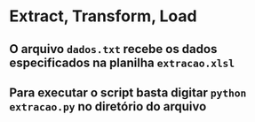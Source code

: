 #  Extract, Transform, Load

## O arquivo ``dados.txt`` recebe os dados especificados na planilha ``extracao.xlsl``

## Para executar o script basta digitar ``python extracao.py`` no diretório do arquivo


